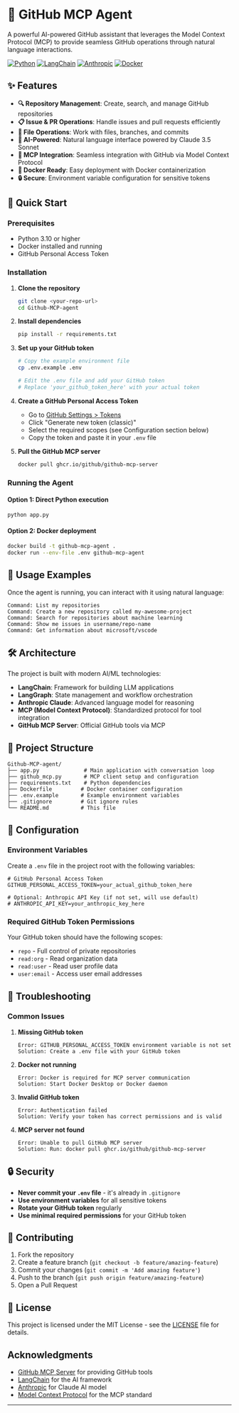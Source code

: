 # 🤖 GitHub MCP Agent

A powerful AI-powered GitHub assistant that leverages the Model Context Protocol (MCP) to provide seamless GitHub operations through natural language interactions.

[![Python](https://img.shields.io/badge/Python-3.10+-blue.svg)](https://www.python.org/downloads/)
[![LangChain](https://img.shields.io/badge/LangChain-0.3.25-green.svg)](https://langchain.com/)
[![Anthropic](https://img.shields.io/badge/Anthropic-Claude%203.5%20Sonnet-purple.svg)](https://www.anthropic.com/)
[![Docker](https://img.shields.io/badge/Docker-Ready-blue.svg)](https://www.docker.com/)

## ✨ Features

- **🔍 Repository Management**: Create, search, and manage GitHub repositories
- **📋 Issue & PR Operations**: Handle issues and pull requests efficiently
- **🔧 File Operations**: Work with files, branches, and commits
- **🤖 AI-Powered**: Natural language interface powered by Claude 3.5 Sonnet
- **🔗 MCP Integration**: Seamless integration with GitHub via Model Context Protocol
- **🐳 Docker Ready**: Easy deployment with Docker containerization
- **🔒 Secure**: Environment variable configuration for sensitive tokens

## 🚀 Quick Start

### Prerequisites

- Python 3.10 or higher
- Docker installed and running
- GitHub Personal Access Token

### Installation

1. **Clone the repository**
   ```bash
   git clone <your-repo-url>
   cd Github-MCP-agent
   ```

2. **Install dependencies**
   ```bash
   pip install -r requirements.txt
   ```

3. **Set up your GitHub token**
   ```bash
   # Copy the example environment file
   cp .env.example .env
   
   # Edit the .env file and add your GitHub token
   # Replace 'your_github_token_here' with your actual token
   ```

4. **Create a GitHub Personal Access Token**
   - Go to [GitHub Settings > Tokens](https://github.com/settings/tokens)
   - Click "Generate new token (classic)"
   - Select the required scopes (see Configuration section below)
   - Copy the token and paste it in your `.env` file

5. **Pull the GitHub MCP server**
   ```bash
   docker pull ghcr.io/github/github-mcp-server
   ```

### Running the Agent

#### Option 1: Direct Python execution
```bash
python app.py
```

#### Option 2: Docker deployment
```bash
docker build -t github-mcp-agent .
docker run --env-file .env github-mcp-agent
```

## 💬 Usage Examples

Once the agent is running, you can interact with it using natural language:

```
Command: List my repositories
Command: Create a new repository called my-awesome-project
Command: Search for repositories about machine learning
Command: Show me issues in username/repo-name
Command: Get information about microsoft/vscode
```

## 🛠️ Architecture

The project is built with modern AI/ML technologies:

- **LangChain**: Framework for building LLM applications
- **LangGraph**: State management and workflow orchestration
- **Anthropic Claude**: Advanced language model for reasoning
- **MCP (Model Context Protocol)**: Standardized protocol for tool integration
- **GitHub MCP Server**: Official GitHub tools via MCP

## 📁 Project Structure

```
Github-MCP-agent/
├── app.py              # Main application with conversation loop
├── github_mcp.py       # MCP client setup and configuration
├── requirements.txt    # Python dependencies
├── Dockerfile         # Docker container configuration
├── .env.example       # Example environment variables
├── .gitignore         # Git ignore rules
└── README.md          # This file
```

## 🔧 Configuration

### Environment Variables

Create a `.env` file in the project root with the following variables:

```env
# GitHub Personal Access Token
GITHUB_PERSONAL_ACCESS_TOKEN=your_actual_github_token_here

# Optional: Anthropic API Key (if not set, will use default)
# ANTHROPIC_API_KEY=your_anthropic_key_here
```

### Required GitHub Token Permissions

Your GitHub token should have the following scopes:
- `repo` - Full control of private repositories
- `read:org` - Read organization data
- `read:user` - Read user profile data
- `user:email` - Access user email addresses

## 🐛 Troubleshooting

### Common Issues

1. **Missing GitHub token**
   ```
   Error: GITHUB_PERSONAL_ACCESS_TOKEN environment variable is not set
   Solution: Create a .env file with your GitHub token
   ```

2. **Docker not running**
   ```
   Error: Docker is required for MCP server communication
   Solution: Start Docker Desktop or Docker daemon
   ```

3. **Invalid GitHub token**
   ```
   Error: Authentication failed
   Solution: Verify your token has correct permissions and is valid
   ```

4. **MCP server not found**
   ```
   Error: Unable to pull GitHub MCP server
   Solution: Run: docker pull ghcr.io/github/github-mcp-server
   ```

## 🔒 Security

- **Never commit your `.env` file** - it's already in `.gitignore`
- **Use environment variables** for all sensitive tokens
- **Rotate your GitHub token** regularly
- **Use minimal required permissions** for your GitHub token

## 🤝 Contributing

1. Fork the repository
2. Create a feature branch (`git checkout -b feature/amazing-feature`)
3. Commit your changes (`git commit -m 'Add amazing feature'`)
4. Push to the branch (`git push origin feature/amazing-feature`)
5. Open a Pull Request

## 📄 License

This project is licensed under the MIT License - see the [LICENSE](LICENSE) file for details.

##  Acknowledgments

- [GitHub MCP Server](https://github.com/github/github-mcp-server) for providing GitHub tools
- [LangChain](https://langchain.com/) for the AI framework
- [Anthropic](https://www.anthropic.com/) for Claude AI model
- [Model Context Protocol](https://modelcontextprotocol.io/) for the MCP standard

---

